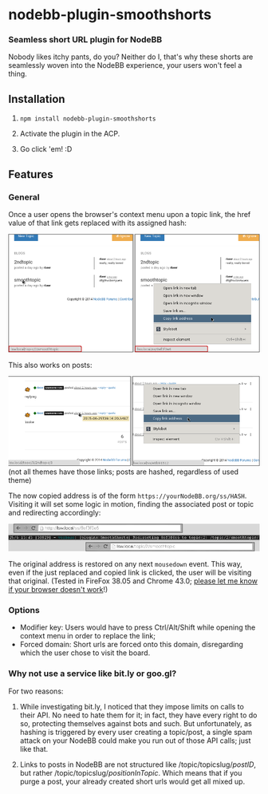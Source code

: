 # nodebb-plugin-smoothshorts

### Seamless short URL plugin for NodeBB
Nobody likes itchy pants, do you? Neither do I, that's why these shorts are seamlessly woven into the NodeBB experience, your users won't feel a thing.

## Installation
1. `npm install nodebb-plugin-smoothshorts`

2. Activate the plugin in the ACP.

3. Go click 'em! :D

## Features

### General

Once a user opens the browser's context menu upon a topic link, the href value of that link gets replaced with its assigned hash:

![SmoothShorts on a topic link](assets/onTopic.png?raw=true "SmoothShorts on a topic link")

This also works on posts:

![SmoothShorts on a post link](assets/onPost.png?raw=true "SmoothShorts on a post link")
(not all themes have those links; posts are hashed, regardless of used theme)

The now copied address is of the form `https://yourNodeBB.org/ss/HASH`. Visiting it will set some logic in motion, finding the associated post or topic and redirecting accordingly:

![SmoothShorts resolving a hash](assets/resolving.png?raw=true "SmoothShorts resolving a hash")

The original address is restored on any next `mousedown` event. This way, even if the just replaced and copied link is clicked, the user will be visiting that original. (Tested in FireFox 38.05 and Chrome 43.0; [please let me know if your browser doesn't work](https://github.com/rbeer/nodebb-plugin-smoothshorts/issues "")!)

### Options

  - Modifier key: Users would have to press Ctrl/Alt/Shift while opening the context menu in order to replace the link;
  - Forced domain: Short urls are forced onto this domain, disregarding which the user chose to visit the board.

### Why not use a service like bit.ly or goo.gl?

For two reasons:

1. While investigating bit.ly, I noticed that they impose limits on calls to their API. No need to hate them for it; in fact, they have every right to do so, protecting themselves against bots and such. But unfortunately, as hashing is triggered by every user creating a topic/post, a single spam attack on your NodeBB could make you run out of those API calls; just like that.

2. Links to posts in NodeBB are not structured like /topic/topicslug/*postID*, but rather /topic/topicslug/*positionInTopic*. Which means that if you purge a post, your already created short urls would get all mixed up.
